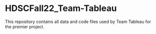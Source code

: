 # HDSCFall22_Team-Tableau
This repository contains all data and code files used by Team Tableau for the premier project.
